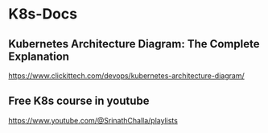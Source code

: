 # K8s-Docs

## Kubernetes Architecture Diagram: The Complete Explanation
https://www.clickittech.com/devops/kubernetes-architecture-diagram/


## Free K8s course in youtube
https://www.youtube.com/@SrinathChalla/playlists

